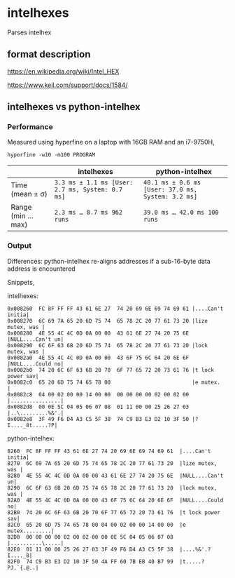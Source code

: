 # intelhexes

Parses intelhex

## format description

https://en.wikipedia.org/wiki/Intel_HEX

https://www.keil.com/support/docs/1584/

## intelhexes vs python-intelhex

### Performance

Measured using hyperfine on a laptop with 16GB RAM and an i7-9750H,

`hyperfine -w10 -m100 PROGRAM`

|                   | intelhexes                                       | python-intelhex                                    |
| ----------------- | ------------------------------------------------ | -------------------------------------------------- |
| Time (mean ± σ)   | `3.3 ms ± 1.1 ms [User: 2.7 ms, System: 0.7 ms]` | `40.1 ms ± 0.6 ms [User: 37.0 ms, System: 3.2 ms]` |
| Range (min … max) | `2.3 ms … 8.7 ms 962 runs`                       | `39.0 ms … 42.0 ms 100 runs`                       |

### Output

Differences: python-intelhex re-aligns addresses if a sub-16-byte data address is encountered

Snippets,

intelhexes:

```
0x008260  FC 8F FF FF 43 61 6E 27  74 20 69 6E 69 74 69 61 |....Can't initia|
0x008270  6C 69 7A 65 20 6D 75 74  65 78 2C 20 77 61 73 20 |lize mutex, was |
0x008280  4E 55 4C 4C 0D 0A 00 00  43 61 6E 27 74 20 75 6E |NULL....Can't un|
0x008290  6C 6F 63 6B 20 6D 75 74  65 78 2C 20 77 61 73 20 |lock mutex, was |
0x0082a0  4E 55 4C 4C 0D 0A 00 00  43 6F 75 6C 64 20 6E 6F |NULL....Could no|
0x0082b0  74 20 6C 6F 63 6B 20 70  6F 77 65 72 20 73 61 76 |t lock power sav|
0x0082c0  65 20 6D 75 74 65 78 00                          |e mutex.        |
0x0082c8  04 00 02 00 00 14 00 00  00 00 00 00 02 00 02 00 |................|
0x0082d8  00 0E 5C 04 05 06 07 08  01 11 00 00 25 26 27 03 |..\.........%&'.|
0x0082e8  3F 49 F6 D4 A3 C5 5F 38  74 C9 B3 E3 D2 10 3F 50 |?I...._8t.....?P|
```

python-intelhex:

```
8260  FC 8F FF FF 43 61 6E 27 74 20 69 6E 69 74 69 61  |....Can't initia|
8270  6C 69 7A 65 20 6D 75 74 65 78 2C 20 77 61 73 20  |lize mutex, was |
8280  4E 55 4C 4C 0D 0A 00 00 43 61 6E 27 74 20 75 6E  |NULL....Can't un|
8290  6C 6F 63 6B 20 6D 75 74 65 78 2C 20 77 61 73 20  |lock mutex, was |
82A0  4E 55 4C 4C 0D 0A 00 00 43 6F 75 6C 64 20 6E 6F  |NULL....Could no|
82B0  74 20 6C 6F 63 6B 20 70 6F 77 65 72 20 73 61 76  |t lock power sav|
82C0  65 20 6D 75 74 65 78 00 04 00 02 00 00 14 00 00  |e mutex.........|
82D0  00 00 00 00 02 00 02 00 00 0E 5C 04 05 06 07 08  |..........\.....|
82E0  01 11 00 00 25 26 27 03 3F 49 F6 D4 A3 C5 5F 38  |....%&'.?I...._8|
82F0  74 C9 B3 E3 D2 10 3F 50 4A FF 60 7B EB 40 B7 99  |t.....?PJ.`{.@..|
```
